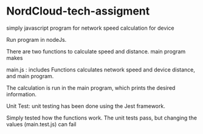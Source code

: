 # NordCloud-tech-assigment

simply javascript program for network speed calculation for device

Run program in nodeJs. <node main.js>

There are two functions to calculate speed and distance.
main program makes 
  
  main.js : includes Functions calculates network speed and device distance, and main program.

  The calculation is run in the main program, which prints the desired information.



Unit Test:
unit testing has been done using the Jest framework.

Simply tested how the functions work. The unit tests pass, but changing the values (main.test.js) can fail
